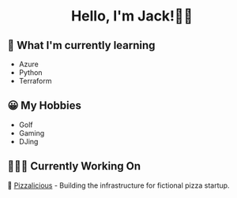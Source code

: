 <h1 align="center">Hello, I'm Jack!👋🏼</h1>
<p></p>

## 🧠 What I'm currently learning
- Azure 
- Python
- Terraform

## 😀 My Hobbies
- Golf
- Gaming 
- DJing

## 👨🏼‍💻 Currently Working On
🍕 [Pizzalicious](https://github.com/juddlestone/pizzalicious) - Building the infrastructure for fictional pizza startup.

